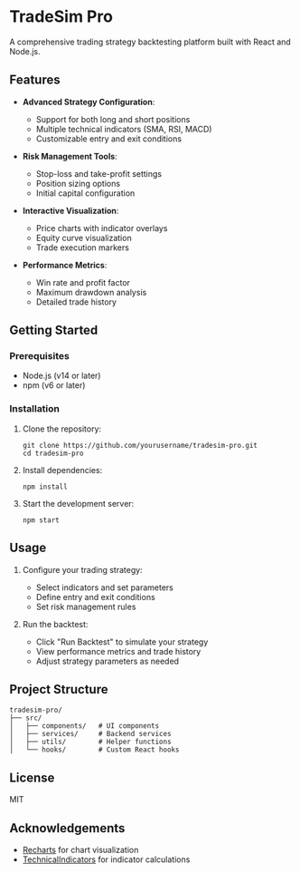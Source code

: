 # TradeSim Pro

A comprehensive trading strategy backtesting platform built with React and Node.js.

## Features

- **Advanced Strategy Configuration**:
  - Support for both long and short positions
  - Multiple technical indicators (SMA, RSI, MACD)
  - Customizable entry and exit conditions

- **Risk Management Tools**:
  - Stop-loss and take-profit settings
  - Position sizing options
  - Initial capital configuration

- **Interactive Visualization**:
  - Price charts with indicator overlays
  - Equity curve visualization
  - Trade execution markers

- **Performance Metrics**:
  - Win rate and profit factor
  - Maximum drawdown analysis
  - Detailed trade history

## Getting Started

### Prerequisites

- Node.js (v14 or later)
- npm (v6 or later)

### Installation

1. Clone the repository:
   ```
   git clone https://github.com/yourusername/tradesim-pro.git
   cd tradesim-pro
   ```

2. Install dependencies:
   ```
   npm install
   ```

3. Start the development server:
   ```
   npm start
   ```

## Usage

1. Configure your trading strategy:
   - Select indicators and set parameters
   - Define entry and exit conditions
   - Set risk management rules

2. Run the backtest:
   - Click "Run Backtest" to simulate your strategy
   - View performance metrics and trade history
   - Adjust strategy parameters as needed

## Project Structure

```
tradesim-pro/
├── src/
│   ├── components/   # UI components
│   ├── services/     # Backend services
│   ├── utils/        # Helper functions
│   └── hooks/        # Custom React hooks
```

## License

MIT

## Acknowledgements

- [Recharts](https://recharts.org/) for chart visualization
- [TechnicalIndicators](https://github.com/anandanand84/technicalindicators) for indicator calculations